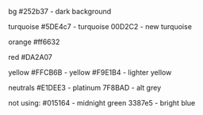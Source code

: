 bg
#252b37 - dark background

turquoise
#5DE4c7 -  turquoise
00D2C2 - new turquoise

orange
#ff6632

red
#DA2A07

yellow
#FFCB6B - yellow
#F9E1B4 - lighter yellow    

neutrals
#E1DEE3 - platinum
7F8BAD - alt grey

not using: 
#015164 - midnight green
3387e5 - bright blue